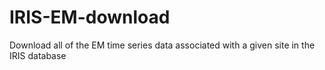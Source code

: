 # IRIS-EM-download
Download all of the EM time series data associated with a given site in the IRIS database
